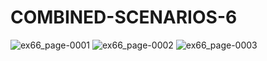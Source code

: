 # COMBINED-SCENARIOS-6
![ex66_page-0001](https://github.com/user-attachments/assets/a24befe5-9839-413d-93f2-47291c7886c3)
![ex66_page-0002](https://github.com/user-attachments/assets/7f605577-c4d8-42d9-9c4e-d931d29be80b)
![ex66_page-0003](https://github.com/user-attachments/assets/42e743ad-0baf-4b10-a48f-18d1213f3a5b)
